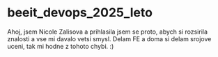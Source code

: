 # beeit_devops_2025_leto
Ahoj, jsem Nicole Zalisova a prihlasila jsem se proto, abych si rozsirila znalosti a vse mi davalo vetsi smysl. Delam FE a doma si delam srojove uceni, tak mi hodne z tohoto chybi. :)
